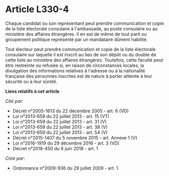 # Article L330-4

Chaque candidat ou son représentant peut prendre communication et copie de la liste électorale consulaire à l'ambassade, au
poste consulaire ou au ministère des affaires étrangères. Il en est de même de tout parti ou groupement politique représenté
par un mandataire dûment habilité. 

Tout électeur peut prendre communication et copie de la liste électorale consulaire sur laquelle il est inscrit au lieu de
son dépôt ou du double de cette liste au ministère des affaires étrangères. Toutefois, cette faculté peut être restreinte ou
refusée si, en raison de circonstances locales, la divulgation des informations relatives à l'adresse ou à la nationalité
française des personnes inscrites est de nature à porter atteinte à leur sécurité ou à leur sûreté.

**Liens relatifs à cet article**

_Cité par_:

  - Décret n°2005-1613 du 22 décembre 2005 - art. 6 (VD)
  - Loi n°2013-659 du 22 juillet 2013 - art. 15 (VT)
  - Loi n°2013-659 du 22 juillet 2013 - art. 31 (V)
  - Loi n°2013-659 du 22 juillet 2013 - art. 38 (V)
  - Loi n°2013-659 du 22 juillet 2013 - art. 54 (V)
  - Décret n°2015-1407 du 5 novembre 2015 - art. Annexe 1 (V)
  - Loi n°2016-1919 du 29 décembre 2016 - art. 3 (VD)
  - Décret n°2018-450 du 6 juin 2018 - art. 1

_Créé par_:

  - Ordonnance n°2009-936 du 29 juillet 2009 - art. 1

